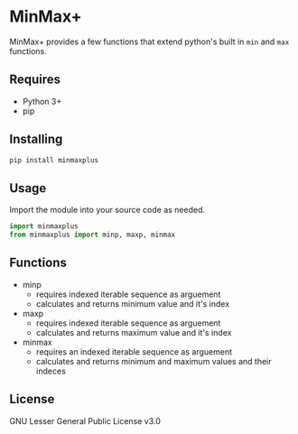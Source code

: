 # MinMax+

MinMax+ provides a few functions that extend python's built in `min` and `max` functions.

## Requires

- Python 3+
- pip

## Installing

```bash
pip install minmaxplus
```

## Usage

Import the module into your source code as needed.

```python
import minmaxplus
from minmaxplus import minp, maxp, minmax
```

## Functions

- minp
  - requires indexed iterable sequence as arguement
  - calculates and returns minimum value and it's index
- maxp
  - requires indexed iterable sequence as arguement
  - calculates and returns maximum value and it's index
- minmax
  - requires an indexed iterable sequence as arguement
  - calculates and returns minimum and maximum values and their indeces

## License

GNU Lesser General Public License v3.0
